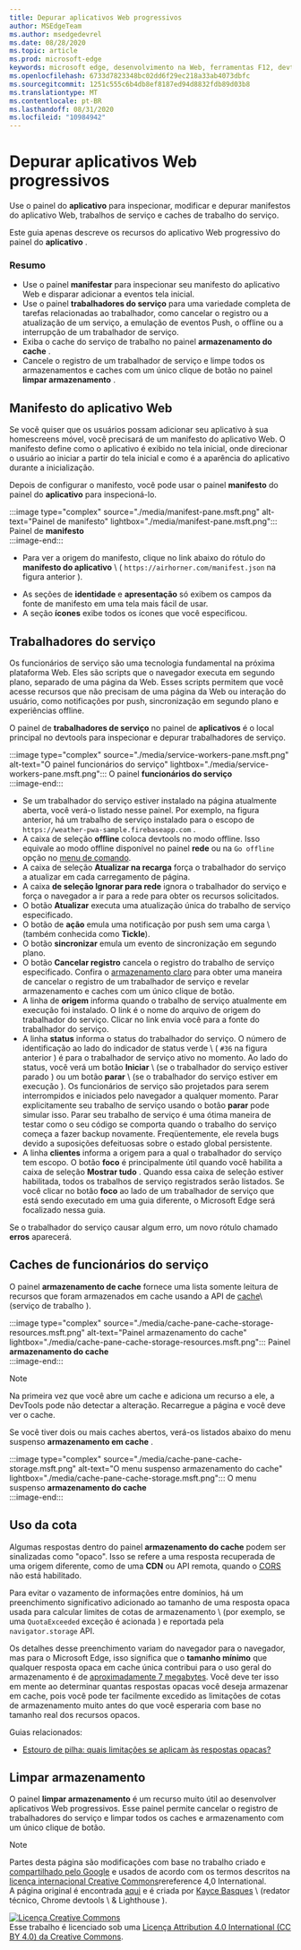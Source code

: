 ```yaml
---
title: Depurar aplicativos Web progressivos
author: MSEdgeTeam
ms.author: msedgedevrel
ms.date: 08/28/2020
ms.topic: article
ms.prod: microsoft-edge
keywords: microsoft edge, desenvolvimento na Web, ferramentas F12, devtools
ms.openlocfilehash: 6733d7823348bc02dd6f29ec218a33ab4073dbfc
ms.sourcegitcommit: 1251c555c6b4db8ef8187ed94d8832fdb89d03b8
ms.translationtype: MT
ms.contentlocale: pt-BR
ms.lasthandoff: 08/31/2020
ms.locfileid: "10984942"
---
```

<!-- Copyright Kayce Basques 

   Licensed under the Apache License, Version 2.0 (the "License");
   you may not use this file except in compliance with the License.
   You may obtain a copy of the License at

       https://www.apache.org/licenses/LICENSE-2.0

   Unless required by applicable law or agreed to in writing, software
   distributed under the License is distributed on an "AS IS" BASIS,
   WITHOUT WARRANTIES OR CONDITIONS OF ANY KIND, either express or implied.
   See the License for the specific language governing permissions and
   limitations under the License.  -->  





# Depurar aplicativos Web progressivos   



Use o painel do **aplicativo** para inspecionar, modificar e depurar manifestos do aplicativo Web, trabalhos de serviço e caches de trabalho do serviço.  

<!--Related Guides:  

*   [Progressive Web Apps](/web/progressive-web-apps)  -->

<!--TODO:  Link web "Progressive Web Apps" section when available. -->

Este guia apenas descreve os recursos do aplicativo Web progressivo do painel do **aplicativo** .  <!--If you're looking for help on the other panes, check out the last section of this guide, [Other Application panel guides](#other-application-panel-guides).  -->

<!--TODO:  Link to sections when available. -->

### Resumo  

*   Use o painel **manifestar** para inspecionar seu manifesto do aplicativo Web e disparar adicionar a eventos tela inicial.  
*   Use o painel **trabalhadores do serviço** para uma variedade completa de tarefas relacionadas ao trabalhador, como cancelar o registro ou a atualização de um serviço, a emulação de eventos Push, o offline ou a interrupção de um trabalhador de serviço.  
*   Exiba o cache do serviço de trabalho no painel **armazenamento do cache** .  
*   Cancele o registro de um trabalhador de serviço e limpe todos os armazenamentos e caches com um único clique de botão no painel **limpar armazenamento** .  
    
## Manifesto do aplicativo Web   

Se você quiser que os usuários possam adicionar seu aplicativo à sua homescreens móvel, você precisará de um manifesto do aplicativo Web.  O manifesto define como o aplicativo é exibido no tela inicial, onde direcionar o usuário ao iniciar a partir do tela inicial e como é a aparência do aplicativo durante a inicialização.  

<!--Related Guides:  

*   [Improve user experiences with a Web App Manifest](/web/fundamentals/web-app-manifest)  
*   [Using App Install Banners](/web/fundamentals/app-install-banners)  -->

<!--TODO:  Link to sections when available. -->

Depois de configurar o manifesto, você pode usar o painel **manifesto** do painel do **aplicativo** para inspecioná-lo.  

:::image type="complex" source="./media/manifest-pane.msft.png" alt-text="Painel de manifesto" lightbox="./media/manifest-pane.msft.png":::
   Painel de **manifesto**  
:::image-end:::  

*   Para ver a origem do manifesto, clique no link abaixo do rótulo do **manifesto do aplicativo** \ ( `https://airhorner.com/manifest.json` na figura anterior \).  
<!-- *   Press the **Add to homescreen** button to simulate an Add to Homescreen event.  Check out the next section for more information.  -->  
*   As seções de **identidade** e **apresentação** só exibem os campos da fonte de manifesto em uma tela mais fácil de usar.  
*   A seção **ícones** exibe todos os ícones que você especificou.  
    
<!--### Simulate Add to Homescreen events   -->

<!--A web app can only be added to a homescreen when the site is visited at least twice, with at least five minutes between visits.  While developing or debugging your Add to Homescreen workflow, this criteria can be inconvenient.  
The **Add to homescreen** button on the **App Manifest** pane lets you simulate Add to Homescreen events whenever you want.  -->

<!--You can test out this feature with the [Microsoft I/O 2016 progressive web app](https://events.alpahabet.com/io2016/), which has proper support for Add to Homescreen.  Clicking on **Add to Homescreen** while the app is open prompts Microsoft Edge to display the "add this site to your shelf" banner, which is the desktop equivalent of the "add to homescreen" banner for mobile devices.  -->

<!--  
:::image type="complex" source="./media/io.msft.png" alt-text="Add to desktop shelf" lightbox="./media/io.msft.png":::
   Add to desktop shelf  
:::image-end:::
-->  

<!--
> [!Tip]
> Keep the **Console** drawer open while simulating Add to Homescreen events.  The Console tells you if your manifest has any issues and logs other information about the Add to Homescreen lifecycle.  -->

<!--The **Add to Homescreen** feature cannot yet simulate the workflow for mobile devices.  Notice how the "add to shelf" prompt was triggered in the screenshot above, even though DevTools is in Device Mode.  However, if you can successfully add your app to your desktop shelf, then it'll work for mobile, too.  -->

<!-- TODO: Rework content after sample app is created. -->

<!--If you want to test out the genuine mobile experience, you can connect a real mobile device to DevTools via **remote debugging**, and then click the **Add to Homescreen** button \(on DevTools\) to trigger the "add to homescreen" prompt on the connected mobile device.  -->

<!--TODO:  Link Debug "remote debugging" sections when available. -->

## Trabalhadores do serviço   

Os funcionários de serviço são uma tecnologia fundamental na próxima plataforma Web.  Eles são scripts que o navegador executa em segundo plano, separado de uma página da Web.  Esses scripts permitem que você acesse recursos que não precisam de uma página da Web ou interação do usuário, como notificações por push, sincronização em segundo plano e experiências offline.  

<!--Related Guides:  

*   [Intro to Service Workers](/web/fundamentals/primers/service-worker)  
*   [Push Notifications: Timely, Relevant, and Precise](/web/fundamentals/push-notifications)  -->  
    
<!--TODO:  Link to sections when available. -->  

O painel de **trabalhadores de serviço** no painel de **aplicativos** é o local principal no devtools para inspecionar e depurar trabalhadores de serviço.  

:::image type="complex" source="./media/service-workers-pane.msft.png" alt-text="O painel funcionários do serviço" lightbox="./media/service-workers-pane.msft.png":::
   O painel **funcionários do serviço**  
:::image-end:::  

*   Se um trabalhador do serviço estiver instalado na página atualmente aberta, você verá-o listado nesse painel.  Por exemplo, na figura anterior, há um trabalho de serviço instalado para o escopo de `https://weather-pwa-sample.firebaseapp.com` .  
*   A caixa de seleção **offline** coloca devtools no modo offline.  Isso equivale ao modo offline disponível no painel **rede** ou na `Go offline` opção no [menu de comando][DevtoolsCommandMenuIndex].  
*   A caixa de seleção **Atualizar na recarga** força o trabalhador do serviço a atualizar em cada carregamento de página.  
*   A caixa **de seleção Ignorar para rede** ignora o trabalhador do serviço e força o navegador a ir para a rede para obter os recursos solicitados.  
*   O botão **Atualizar** executa uma atualização única do trabalho de serviço especificado.  
*   O botão de **ação** emula uma notificação por push sem uma carga \ (também conhecida como **Tickle**\).  
*   O botão **sincronizar** emula um evento de sincronização em segundo plano.  
*   O botão **Cancelar registro** cancela o registro do trabalho de serviço especificado.  Confira o [armazenamento claro](#clear-storage) para obter uma maneira de cancelar o registro de um trabalhador de serviço e revelar armazenamento e caches com um único clique de botão.  
*   A linha de **origem** informa quando o trabalho de serviço atualmente em execução foi instalado.  O link é o nome do arquivo de origem do trabalhador do serviço.  Clicar no link envia você para a fonte do trabalhador do serviço.  
*   A linha **status** informa o status do trabalhador do serviço.  O número de identificação ao lado do indicador de status verde \ ( `#36` na figura anterior \) é para o trabalhador de serviço ativo no momento.  Ao lado do status, você verá um botão **Iniciar** \ (se o trabalhador do serviço estiver parado \) ou um botão **parar** \ (se o trabalhador do serviço estiver em execução \).  Os funcionários de serviço são projetados para serem interrompidos e iniciados pelo navegador a qualquer momento.  Parar explicitamente seu trabalho de serviço usando o botão **parar** pode simular isso.  Parar seu trabalho de serviço é uma ótima maneira de testar como o seu código se comporta quando o trabalho do serviço começa a fazer backup novamente.  Freqüentemente, ele revela bugs devido a suposições defeituosas sobre o estado global persistente.  
*   A linha **clientes** informa a origem para a qual o trabalhador do serviço tem escopo.  O botão **foco** é principalmente útil quando você habilita a caixa de seleção **Mostrar tudo** .  Quando essa caixa de seleção estiver habilitada, todos os trabalhos de serviço registrados serão listados.  Se você clicar no botão **foco** ao lado de um trabalhador de serviço que está sendo executado em uma guia diferente, o Microsoft Edge será focalizado nessa guia.  
    
Se o trabalhador do serviço causar algum erro, um novo rótulo chamado **erros** aparecerá.  

<!--  
:::image type="complex" source="./media/sw-error.msft.png" alt-text="Service worker with errors" lightbox="./media/sw-error.msft.png":::
   Service worker with errors  
:::image-end:::
-->  

<!--TODO:  Capture Service Worker Errors sample when available. -->
<!--TODO:  Link Web "How tickle works" sections when available. -->

## Caches de funcionários do serviço 

O painel **armazenamento de cache** fornece uma lista somente leitura de recursos que foram armazenados em cache usando a API de [cache][MDNWebCacheAPI]\ (serviço de trabalho \).  

:::image type="complex" source="./media/cache-pane-cache-storage-resources.msft.png" alt-text="Painel armazenamento do cache" lightbox="./media/cache-pane-cache-storage-resources.msft.png":::
   Painel **armazenamento do cache**  
:::image-end:::  

> [!NOTE]
> Na primeira vez que você abre um cache e adiciona um recurso a ele, a DevTools pode não detectar a alteração.  Recarregue a página e você deve ver o cache.  

Se você tiver dois ou mais caches abertos, verá-os listados abaixo do menu suspenso **armazenamento em cache** .  

:::image type="complex" source="./media/cache-pane-cache-storage.msft.png" alt-text="O menu suspenso armazenamento do cache" lightbox="./media/cache-pane-cache-storage.msft.png":::
   O menu suspenso **armazenamento do cache**  
:::image-end:::  

## Uso da cota 

Algumas respostas dentro do painel **armazenamento do cache** podem ser sinalizadas como "opaco".  Isso se refere a uma resposta recuperada de uma origem diferente, como de uma **CDN** ou API remota, quando o [CORS][FetchHttpCorsProtocol] não está habilitado.  

<!--TODO:  Link Web "CDN" section when available. -->  
<!--TODO:  Link Web "opaque" section when available. -->

Para evitar o vazamento de informações entre domínios, há um preenchimento significativo adicionado ao tamanho de uma resposta opaca usada para calcular limites de cotas de armazenamento \ (por exemplo, se uma `QuotaExceeded` exceção é acionada \) e reportada pela `navigator.storage` API.  

<!--TODO:  Link Estimating "`navigator.storage` API" sections when available. -->

Os detalhes desse preenchimento variam do navegador para o navegador, mas para o Microsoft Edge, isso significa que o **tamanho mínimo** que qualquer resposta opaca em cache única contribui para o uso geral do armazenamento é de [aproximadamente 7 megabytes][ChromiumIssues796060#c17].  Você deve ter isso em mente ao determinar quantas respostas opacas você deseja armazenar em cache, pois você pode ter facilmente excedido as limitações de cotas de armazenamento muito antes do que você esperaria com base no tamanho real dos recursos opacos.  

Guias relacionados:  

*   [Estouro de pilha: quais limitações se aplicam às respostas opacas?][StackOverflowLimitationsForOpaqueResponses]  
<!--*   [Alphabet work container: Understanding Storage Quota](/web/tools/Alphabet-work-container/guides/storage-quota#beware_of_opaque_responses)  -->
    
<!--TODO:  Link Work container storage quota for opaque responses section when available. -->

## Limpar armazenamento 

O painel **limpar armazenamento** é um recurso muito útil ao desenvolver aplicativos Web progressivos.  Esse painel permite cancelar o registro de trabalhadores do serviço e limpar todos os caches e armazenamento com um único clique de botão.  <!--Check out the section below to learn more.  -->

<!--Related Guides:  

*   [Clear Storage](/iterate/manage-data/local-storage#clear-storage)  -->
    
<!--TODO:  Link to sections when available. -->

<!--## Other Application panel guides 

Check out the guides below for more help on the other panes of the **Application** panel.  

Related Guides:  

*   [Inspect page resources](/iterate/manage-data/page-resources)  
*   [Inspect and manage local storage and caches](/iterate/manage-data/local-storage)  -->
    
<!--TODO  -->

<!--  
 


-->  

<!-- links -->  

[DevtoolsCommandMenuIndex]: ./command-menu/index.md "Executar comandos com o menu de comando do Microsoft Edge DevTools | Documentos da Microsoft"  

[ChromiumIssues796060#c17]: https://bugs.chromium.org/p/chromium/issues/detail?id=796060#c17 "796060 problema de Chromium: o valor de armazenamento em cache aumenta em cada atualização quando o código analítico está em HTML"  

[FetchHttpCorsProtocol]: https://fetch.spec.whatwg.org/#http-cors-protocol  

[MDNWebCacheAPI]: https://developer.mozilla.org/docs/Web/API/Cache "APIs da Web em cache | MDN"  

[StackOverflowLimitationsForOpaqueResponses]: https://stackoverflow.com/q/39109789/385997 "Estouro de pilha: quais limitações se aplicam às respostas opacas?"  

<!--[WebEstimatingAvailableStorageSpace]: whats-new/2017/08/estimating-available-storage-space  -->
<!--[RemoteDebugging]: /debug/remote-debugging/remote-debugging  -->

<!--[WebHowPushWorks]: /web/fundamentals/push-notifications/how-push-works  -->  
<!--[WebGlossaryCDN]: /web/fundamentals/glossary#CDN  -->
<!--[WebGlossaryOpaque]: /web/fundamentals/glossary#opaque-response  -->

> [!NOTE]
> Partes desta página são modificações com base no trabalho criado e [compartilhado pelo Google][GoogleSitePolicies] e usados de acordo com os termos descritos na [licença internacional Creative Commons][CCA4IL]rereference 4,0 International.  
> A página original é encontrada [aqui](https://developers.google.com/web/tools/chrome-devtools/progressive-web-apps) e é criada por [Kayce Basques][KayceBasques] \ (redator técnico, Chrome devtools \ & Lighthouse \).  

[![Licença Creative Commons][CCby4Image]][CCA4IL]  
Esse trabalho é licenciado sob uma [Licença Attribution 4.0 International (CC BY 4.0) da Creative Commons][CCA4IL].  

[CCA4IL]: https://creativecommons.org/licenses/by/4.0  
[CCby4Image]: https://i.creativecommons.org/l/by/4.0/88x31.png  
[GoogleSitePolicies]: https://developers.google.com/terms/site-policies  
[KayceBasques]: https://developers.google.com/web/resources/contributors/kaycebasques  
